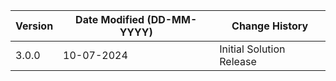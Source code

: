 | **Version** | **Date Modified (DD-MM-YYYY)** | **Change History**                          |
|-------------|--------------------------------|---------------------------------------------|
| 3.0.0       | 10-07-2024                     | Initial Solution Release                       |
